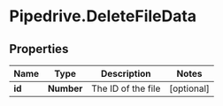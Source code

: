 # Pipedrive.DeleteFileData

## Properties

Name | Type | Description | Notes
------------ | ------------- | ------------- | -------------
**id** | **Number** | The ID of the file | [optional] 


